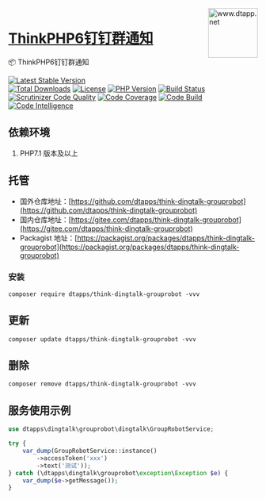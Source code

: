 <img align="right" width="100" src="https://kodo-cdn.dtapp.net/04/999e9f2f06d396968eacc10ce9bc8a.png" alt="www.dtapp.net"/>

<h1 align="left"><a href="https://www.dtapp.net/">ThinkPHP6钉钉群通知</a></h1>

📦 ThinkPHP6钉钉群通知

[![Latest Stable Version](https://poser.pugx.org/dtapps/think-dingtalk-grouprobot/v/stable)](https://packagist.org/packages/dtapps/think-dingtalk-grouprobot)  
[![Total Downloads](https://poser.pugx.org/dtapps/think-dingtalk-grouprobot/downloads)](https://packagist.org/packages/dtapps/think-dingtalk-grouprobot) 
[![License](https://poser.pugx.org/dtapps/think-dingtalk-grouprobot/license)](https://packagist.org/packages/dtapps/think-dingtalk-grouprobot)
[![PHP Version](https://img.shields.io/badge/php-%3E%3D7.1-8892BF.svg)](http://www.php.net/)
[![Build Status](https://api.travis-ci.com/dtapps/think-dingtalk-grouprobot.svg?branch=master)](https://www.travis-ci.com/github/dtapps/think-dingtalk-grouprobot)
[![Scrutinizer Code Quality](https://scrutinizer-ci.com/g/dtapps/think-dingtalk-grouprobot/badges/quality-score.png?b=master)](https://scrutinizer-ci.com/g/dtapps/think-dingtalk-grouprobot/?branch=master)
[![Code Coverage](https://scrutinizer-ci.com/g/dtapps/think-dingtalk-grouprobot/badges/coverage.png?b=master)](https://scrutinizer-ci.com/g/dtapps/think-dingtalk-grouprobot/?branch=master)
[![Code Build](https://scrutinizer-ci.com/g/dtapps/think-dingtalk-grouprobot/badges/build.png?b=master)](https://scrutinizer-ci.com/g/dtapps/think-dingtalk-grouprobot/?branch=master)
[![Code Intelligence](https://scrutinizer-ci.com/g/dtapps/think-dingtalk-grouprobot/badges/code-intelligence.svg?b=master)](https://scrutinizer-ci.com/g/dtapps/think-dingtalk-grouprobot/?branch=master)

## 依赖环境

1. PHP7.1 版本及以上

## 托管

- 国外仓库地址：[https://github.com/dtapps/think-dingtalk-grouprobot](https://github.com/dtapps/think-dingtalk-grouprobot)
- 国内仓库地址：[https://gitee.com/dtapps/think-dingtalk-grouprobot](https://gitee.com/dtapps/think-dingtalk-grouprobot)
- Packagist 地址：[https://packagist.org/packages/dtapps/think-dingtalk-grouprobot](https://packagist.org/packages/dtapps/think-dingtalk-grouprobot)

### 安装
```text
composer require dtapps/think-dingtalk-grouprobot -vvv
```

## 更新

```text
composer update dtapps/think-dingtalk-grouprobot -vvv
```

## 删除

```text
composer remove dtapps/think-dingtalk-grouprobot -vvv
```

## 服务使用示例

```php
use dtapps\dingtalk\grouprobot\dingtalk\GroupRobotService;

try {
    var_dump(GroupRobotService::instance()
        ->accessToken('xxx')
        ->text('测试'));
} catch (\dtapps\dingtalk\grouprobot\exception\Exception $e) {
    var_dump($e->getMessage());
}
```
